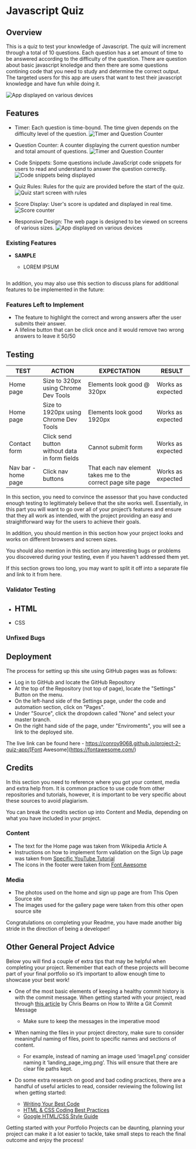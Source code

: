 # Javascript Quiz

## Overview

This is a quiz to test your knowledge of Javascript. The quiz will increment through a total of 10 questions. Each question has a set amount of time to be answered according to the difficulty of the question. There are question about basic javascript knoledge and then there are some questions contining code that you need to study and determine the correct output. The targeted users for this app are users that want to test their javascript knowledge and have fun while doing it.

![App displayed on various devices](https://github.com/conroy9068/project-2-quiz-app/blob/main/assets/images/am-i-responsive.png)

## Features

- Timer: Each question is time-bound. The time given depends on the difficulty level of the question.
  ![Timer and Question Counter](https://github.com/conroy9068/project-2-quiz-app/blob/main/assets/images/timer-question-counter.png)

- Question Counter: A counter displaying the current question number and total amount of questions.
  ![Timer and Question Counter](https://github.com/conroy9068/project-2-quiz-app/blob/main/assets/images/timer-question-counter.png)

- Code Snippets: Some questions include JavaScript code snippets for users to read and understand to answer the question correctly.
  ![Code snippets being displayed](https://github.com/conroy9068/project-2-quiz-app/blob/main/assets/images/code-snippet.png)

- Quiz Rules: Rules for the quiz are provided before the start of the quiz.
  ![Quiz start screen with rules](https://github.com/conroy9068/project-2-quiz-app/blob/main/assets/images/quiz-start-screen.png)

- Score Display: User's score is updated and displayed in real time.
  ![Score counter](https://github.com/conroy9068/project-2-quiz-app/blob/main/assets/images/score-counter.png)

- Responsive Design: The web page is designed to be viewed on screens of various sizes.
  ![App displayed on various devices](https://github.com/conroy9068/project-2-quiz-app/blob/main/assets/images/am-i-responsive.png)

### Existing Features

- **SAMPLE**

  - LOREM IPSUM

![]()

In addition, you may also use this section to discuss plans for additional features to be implemented in the future:

### Features Left to Implement

- The feature to highlight the correct and wrong answers after the user submits their answer.
- A lifeline button that can be click once and it would remove two wrong answers to leave it 50/50

## Testing

| **TEST**            | **ACTION**                                    | **EXPECTATION**                                              | **RESULT**        |
| ------------------- | --------------------------------------------- | ------------------------------------------------------------ | ----------------- |
| Home page           | Size to 320px using Chrome Dev Tools          | Elements look good @ 320px                                   | Works as expected |
| Home page           | Size to 1920px using Chrome Dev Tools         | Elements look good 1920px                                    | Works as expected |
| Contact form        | Click send button without data in form fields | Cannot submit form                                           | Works as expected |
| Nav bar - home page | Click nav buttons                             | That each nav element takes me to the correct page site page | Works as expected |

In this section, you need to convince the assessor that you have conducted enough testing to legitimately believe that the site works well. Essentially, in this part you will want to go over all of your project’s features and ensure that they all work as intended, with the project providing an easy and straightforward way for the users to achieve their goals.

In addition, you should mention in this section how your project looks and works on different browsers and screen sizes.

You should also mention in this section any interesting bugs or problems you discovered during your testing, even if you haven't addressed them yet.

If this section grows too long, you may want to split it off into a separate file and link to it from here.

### Validator Testing

- ## HTML
- CSS

### Unfixed Bugs

## Deployment

The process for setting up this site using GitHub pages was as follows:

- Log in to GitHub and locate the GitHub Repository
- At the top of the Repository (not top of page), locate the "Settings" Button on the menu.
- On the left-hand side of the Settings page, under the code and automation section, click on "Pages".
- Under "Source", click the dropdown called "None" and select your master branch.
- On the right hand side of the page, under "Enviroments", you will see a link to the deployed site.

The live link can be found here - https://conroy9068.github.io/project-2-quiz-app/[Font Awesome](https://fontawesome.com/)

## Credits

In this section you need to reference where you got your content, media and extra help from. It is common practice to use code from other repositories and tutorials, however, it is important to be very specific about these sources to avoid plagiarism.

You can break the credits section up into Content and Media, depending on what you have included in your project.

### Content

- The text for the Home page was taken from Wikipedia Article A
- Instructions on how to implement form validation on the Sign Up page was taken from [Specific YouTube Tutorial](https://www.youtube.com/)
- The icons in the footer were taken from [Font Awesome](https://fontawesome.com/)

### Media

- The photos used on the home and sign up page are from This Open Source site
- The images used for the gallery page were taken from this other open source site

Congratulations on completing your Readme, you have made another big stride in the direction of being a developer!

## Other General Project Advice

Below you will find a couple of extra tips that may be helpful when completing your project. Remember that each of these projects will become part of your final portfolio so it’s important to allow enough time to showcase your best work!

- One of the most basic elements of keeping a healthy commit history is with the commit message. When getting started with your project, read through [this article](https://chris.beams.io/posts/git-commit/) by Chris Beams on How to Write a Git Commit Message

  - Make sure to keep the messages in the imperative mood

- When naming the files in your project directory, make sure to consider meaningful naming of files, point to specific names and sections of content.

  - For example, instead of naming an image used ‘image1.png’ consider naming it ‘landing_page_img.png’. This will ensure that there are clear file paths kept.

- Do some extra research on good and bad coding practices, there are a handful of useful articles to read, consider reviewing the following list when getting started:
  - [Writing Your Best Code](https://learn.shayhowe.com/html-css/writing-your-best-code/)
  - [HTML & CSS Coding Best Practices](https://medium.com/@inceptiondj.info/html-css-coding-best-practice-fadb9870a00f)
  - [Google HTML/CSS Style Guide](https://google.github.io/styleguide/htmlcssguide.html#General)

Getting started with your Portfolio Projects can be daunting, planning your project can make it a lot easier to tackle, take small steps to reach the final outcome and enjoy the process!
